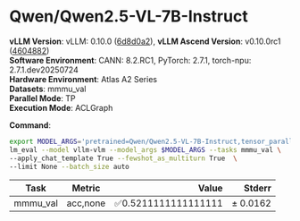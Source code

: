 # Qwen/Qwen2.5-VL-7B-Instruct

**vLLM Version**: vLLM: 0.10.0 ([6d8d0a2](https://github.com/vllm-project/vllm/commit/6d8d0a2)),
**vLLM Ascend Version**: v0.10.0rc1 ([4604882](https://github.com/vllm-project/vllm-ascend/commit/4604882))  
**Software Environment**: CANN: 8.2.RC1, PyTorch: 2.7.1, torch-npu: 2.7.1.dev20250724  
**Hardware Environment**: Atlas A2 Series  
**Datasets**: mmmu_val  
**Parallel Mode**: TP  
**Execution Mode**: ACLGraph  

**Command**:  

```bash
export MODEL_ARGS='pretrained=Qwen/Qwen2.5-VL-7B-Instruct,tensor_parallel_size=1,dtype=auto,trust_remote_code=False,max_model_len=8192'
lm_eval --model vllm-vlm --model_args $MODEL_ARGS --tasks mmmu_val \
--apply_chat_template True --fewshot_as_multiturn True  \
--limit None --batch_size auto
```
| Task                  | Metric      | Value     | Stderr |
|-----------------------|-------------|----------:|-------:|
|                mmmu_val |        acc,none |✅0.5211111111111111 | ± 0.0162 |
